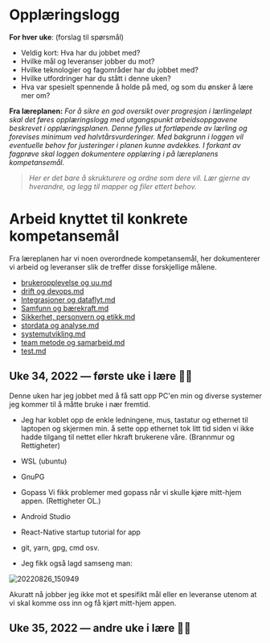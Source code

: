 # Opplæringslogg
**For hver uke**: (forslag til spørsmål)
- Veldig kort: Hva har du jobbet med?
- Hvilke mål og leveranser jobber du mot?
- Hvilke teknologier og fagområder har du jobbet med?
- Hvilke utfordringer har du stått i denne uken?
- Hva var spesielt spennende å holde på med, og som du ønsker å lære mer om?

**Fra læreplanen:** _For å sikre en god oversikt over progresjon i lærlingeløpt skal det føres opplæringslogg med utgangspunkt arbeidsoppgavene beskrevet i opplæringsplanen. Denne fylles ut fortløpende av lærling og forevises minimum ved halvtårsvurderinger. Med bakgrunn i loggen vil eventuelle behov for justeringer i planen kunne avdekkes. I forkant av fagprøve skal loggen dokumentere opplæring i på læreplanens kompetansemål._

> _Her er det bare å skrukturere og ordne som dere vil. Lær gjerne av hverandre, og legg til mapper og filer ettert behov._

# Arbeid knyttet til konkrete kompetansemål

Fra læreplanen har vi noen overordnede kompetansemål, her dokumenterer vi arbeid og leveranser slik de treffer disse forskjellige målene.

- [brukeropplevelse og uu.md](brukeropplevelse%20og%20uu.md)
- [drift og devops.md](drift%20og%20devops.md)
- [Integrasjoner og dataflyt.md](Integrasjoner%20og%20dataflyt.md)
- [Samfunn og bærekraft.md](Samfunn%20og%20b%C3%A6rekraft.md)
- [Sikkerhet, personvern og etikk.md](Sikkerhet%2C%20personvern%20og%20etikk.md)
- [stordata og analyse.md](stordata%20og%20analyse.md)
- [systemutvikling.md](systemutvikling.md)
- [team metode og samarbeid.md](team%20metode%20og%20samarbeid.md)
- [test.md](test.md)

## Uke 34, 2022 — første uke i lære 💪🏻

  Denne uken har jeg jobbet med å få satt opp PC'en min og diverse systemer jeg kommer til å måtte bruke i nær fremtid.
  - Jeg har koblet opp de enkle ledningene, mus, tastatur og ethernet til laptopen og skjermen min.
    å sette opp ethernet tok litt tid siden vi ikke hadde tilgang til nettet eller hkraft brukerene våre. (Brannmur og Rettigheter)
  - WSL (ubuntu)
  - GnuPG
  - Gopass
    Vi fikk problemer med gopass når vi skulle kjøre mitt-hjem appen. (Rettigheter OL.)
  - Android Studio
  - React-Native startup tutorial for app
  - git, yarn, gpg, cmd osv.
  
  - Jeg fikk også lagd samseng man:

![20220826_150949](https://user-images.githubusercontent.com/89910775/186911950-d518e355-d011-4ee0-87af-437699445a7b.jpg)
 
  Akuratt nå jobber jeg ikke mot et spesifikt mål eller en leveranse utenom at vi skal komme oss inn og få kjørt mitt-hjem appen.
  
## Uke 35, 2022 — andre uke i lære 💪🏻
